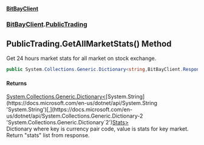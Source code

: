 #### [BitBayClient](./index.md 'index')
### [BitBayClient](./BitBayClient.md 'BitBayClient').[PublicTrading](./BitBayClient-PublicTrading.md 'BitBayClient.PublicTrading')
## PublicTrading.GetAllMarketStats() Method
Get 24 hours market stats for all market on stock exchange.  
```csharp
public System.Collections.Generic.Dictionary<string,BitBayClient.ResponseModel.Stats> GetAllMarketStats();
```
#### Returns
[System.Collections.Generic.Dictionary&lt;](https://docs.microsoft.com/en-us/dotnet/api/System.Collections.Generic.Dictionary-2 'System.Collections.Generic.Dictionary`2')[System.String](https://docs.microsoft.com/en-us/dotnet/api/System.String 'System.String')[,](https://docs.microsoft.com/en-us/dotnet/api/System.Collections.Generic.Dictionary-2 'System.Collections.Generic.Dictionary`2')[Stats](./BitBayClient-ResponseModel-Stats.md 'BitBayClient.ResponseModel.Stats')[&gt;](https://docs.microsoft.com/en-us/dotnet/api/System.Collections.Generic.Dictionary-2 'System.Collections.Generic.Dictionary`2')  
Dictionary where key is currency pair code, value is stats for key market. Return "stats" list from response.  
